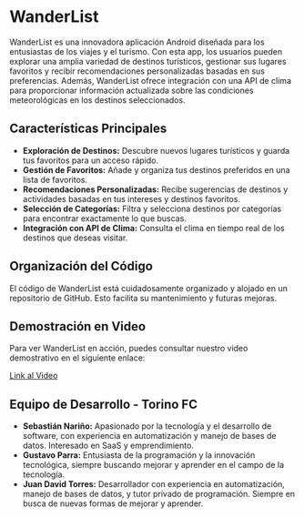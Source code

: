 # WanderList

WanderList es una innovadora aplicación Android diseñada para los entusiastas de los viajes y el turismo. Con esta app, los usuarios pueden explorar una amplia variedad de destinos turísticos, gestionar sus lugares favoritos y recibir recomendaciones personalizadas basadas en sus preferencias. Además, WanderList ofrece integración con una API de clima para proporcionar información actualizada sobre las condiciones meteorológicas en los destinos seleccionados.

## Características Principales
- **Exploración de Destinos:** Descubre nuevos lugares turísticos y guarda tus favoritos para un acceso rápido.
- **Gestión de Favoritos:** Añade y organiza tus destinos preferidos en una lista de favoritos.
- **Recomendaciones Personalizadas:** Recibe sugerencias de destinos y actividades basadas en tus intereses y destinos favoritos.
- **Selección de Categorías:** Filtra y selecciona destinos por categorías para encontrar exactamente lo que buscas.
- **Integración con API de Clima:** Consulta el clima en tiempo real de los destinos que deseas visitar.

## Organización del Código
El código de WanderList está cuidadosamente organizado y alojado en un repositorio de GitHub. Esto facilita su mantenimiento y futuras mejoras.

## Demostración en Video
Para ver WanderList en acción, puedes consultar nuestro video demostrativo en el siguiente enlace:

[Link al Video](url)

## Equipo de Desarrollo - Torino FC
- **Sebastián Nariño:** Apasionado por la tecnología y el desarrollo de software, con experiencia en automatización y manejo de bases de datos. Interesado en SaaS y emprendimiento.
- **Gustavo Parra:** Entusiasta de la programación y la innovación tecnológica, siempre buscando mejorar y aprender en el campo de la tecnología.
- **Juan David Torres:** Desarrollador con experiencia en automatización, manejo de bases de datos, y tutor privado de programación. Siempre en busca de nuevas formas de mejorar y aprender.
